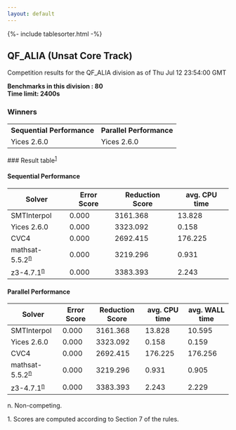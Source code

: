 ```yaml
---
layout: default
---
```

{%- include tablesorter.html -%}

##  QF_ALIA (Unsat Core Track)

Competition results for the QF_ALIA division as of Thu Jul 12 23:54:00 GMT

**Benchmarks in this division : 80  
Time limit: 2400s** 

### Winners
<table>
<tr>
<th class="center">Sequential Performance</th>
<th class="center">Parallel Performance</th>
</tr><tr class="center"><td>Yices 2.6.0</td><td>Yices 2.6.0</td></tr></table>
### Result table<sup><a href="#fn1">1</a></sup>

#### Sequential Performance

<table id="sequential" class="result sorted">
<thead><tr class="center">
  <th>Solver</th>
  <th>Error Score</th>
  <th>Reduction Score</th>
  <th>avg. CPU time</th>
</tr></thead><tr>
<td>SMTInterpol</td>
<td>0.000</td><td>3161.368</td><td>13.828</td><tr>
<td>Yices 2.6.0</td>
<td>0.000</td><td>3323.092</td><td>0.158</td><tr>
<td>CVC4</td>
<td>0.000</td><td>2692.415</td><td>176.225</td><tr>
<td>mathsat-5.5.2<SUP><a href="#fn">n</a></SUP></td>
<td>0.000</td><td>3219.296</td><td>0.931</td><tr>
<td>z3-4.7.1<SUP><a href="#fn">n</a></SUP></td>
<td>0.000</td><td>3383.393</td><td>2.243</td></tr></table>

#### Parallel Performance

<table id="parallel" class="result sorted">
<thead><tr class="center">
  <th>Solver</th>
  <th>Error Score</th>
  <th>Reduction Score</th>
  <th>avg. CPU time</th>
  <th>avg. WALL time</th>
</tr></thead><tr>
<td>SMTInterpol</td>
<td>0.000</td><td>3161.368</td><td>13.828</td><td>10.595</td></tr><tr>
<td>Yices 2.6.0</td>
<td>0.000</td><td>3323.092</td><td>0.158</td><td>0.159</td></tr><tr>
<td>CVC4</td>
<td>0.000</td><td>2692.415</td><td>176.225</td><td>176.256</td></tr><tr>
<td>mathsat-5.5.2<SUP><a href="#fn">n</a></SUP></td>
<td>0.000</td><td>3219.296</td><td>0.931</td><td>0.905</td></tr><tr>
<td>z3-4.7.1<SUP><a href="#fn">n</a></SUP></td>
<td>0.000</td><td>3383.393</td><td>2.243</td><td>2.229</td></tr></table>
 <span id="fn"> n. Non-competing. </span>

 <span id="fn1"> 1. Scores are computed according to Section 7 of the rules. </span>


